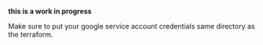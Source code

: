 **this is a work in progress**

Make sure to put your google service account credentials same directory as the terraform.
